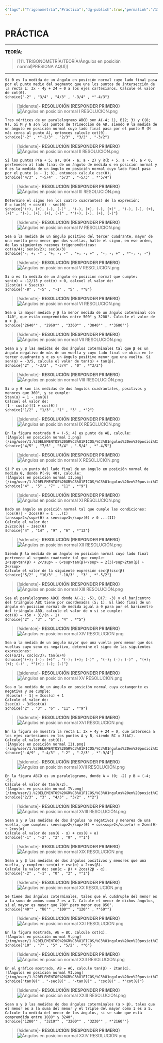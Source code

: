 ```yaml
---
{"tags":["Trigonometría","Práctica"],"dg-publish":true,"permalink":"/11-trigonometria/practica/angulos-en-posicion-normal/","dgPassFrontmatter":true}
---
```


# PRÁCTICA
---
**TEORÍA**:
>[[11. TRIGONOMETRÍA/TEORÍA/Ángulos en posición normal\|PRESIONA AQUÍ]]

---

```exercise
Si θ es la medida de un ángulo en posición normal cuyo lado final pasa por el punto medio del segmento que une los puntos de intersección de la recta L: 3x - 4y + 24 = 0 a los ejes cartesianos. Calcule el valor de cot(θ).
$choice{"-2" , "3/4" , "4/3" , "-3/4" , *"-4/3"}
```

>[!sidenote]- **RESOLUCIÓN (RESPONDER PRIMERO)** 
>![Ángulos en posición normal I RESOLUCIÓN.png](/img/user/1.%20ELEMENTOS%20GR%C3%81FICOS/%C3%81ngulos%20en%20posici%C3%B3n%20normal%20I%20RESOLUCI%C3%93N.png)

```exercise
Tres vértices de un paralelogramo ABCD son A(-4; 1), B(2; 3) y C(8; 9). Si M y N son los puntos de trisección de AD, siendo θ la medida de un ángulo en posición normal cuyo lado final pasa por el punto M (M más cerca al punto A), entonces calcule cot(θ).
$choice{"-2" , *"-2/3" , "2/3" , "3/2" , "-3/2"}
```

>[!sidenote]- **RESOLUCIÓN (RESPONDER PRIMERO)** 
>![Ángulos en posición normal II RESOLUCIÓN.png](/img/user/1.%20ELEMENTOS%20GR%C3%81FICOS/%C3%81ngulos%20en%20posici%C3%B3n%20normal%20II%20RESOLUCI%C3%93N.png)

```exercise
Si los puntos P(a + 5; a), Q(4 - a; a - 2) y R(b + 5; a - 4), a < 0, pertenecen al lado final de un ángulo de medida α en posición normal y θ es la medida de un ángulo en posición normal cuyo lado final pasa por el punto (a - 1; b), entonces calcule csc(θ).
$choice{"4/3" , "-5/4" , "5/3" , "-5/3" , *"5/4"}
```

>[!sidenote]- **RESOLUCIÓN (RESPONDER PRIMERO)** 
>![Ángulos en posición normal III RESOLUCIÓN.png](/img/user/1.%20ELEMENTOS%20GR%C3%81FICOS/%C3%81ngulos%20en%20posici%C3%B3n%20normal%20III%20RESOLUCI%C3%93N.png)

```exercise
Determine el signo (en los cuatro cuadrantes) de la expresión:
E = tan(θ) + cos(θ) - sec(θ)
$choice{"(+), (+), (-), (-)" , "(-), (+), (-), (+)" , "(-), (-), (+), (+)" , "(-), (+), (+), (-)" , *"(+), (-), (+), (-)"}
```

>[!sidenote]- **RESOLUCIÓN (RESPONDER PRIMERO)** 
>![Ángulos en posición normal IV RESOLUCIÓN.png](/img/user/1.%20ELEMENTOS%20GR%C3%81FICOS/%C3%81ngulos%20en%20posici%C3%B3n%20normal%20IV%20RESOLUCI%C3%93N.png)

```exercise
Sea α la medida de un ángulo positivo del tercer cuadrante, mayor de una vuelta pero menor que dos vueltas, halle el signo, en ese orden, de las siguientes razones trigonométricas:
cot(α/4); sen(α/2); sec(α/3)
$choice{"-; +; -" , "+; -; -" , "+; -; +" , "-; -; +" , *"-; -; -"}
```

>[!sidenote]- **RESOLUCIÓN (RESPONDER PRIMERO)** 
>![Ángulos en posición normal V RESOLUCIÓN.png](/img/user/1.%20ELEMENTOS%20GR%C3%81FICOS/%C3%81ngulos%20en%20posici%C3%B3n%20normal%20V%20RESOLUCI%C3%93N.png)

```exercise
Si α es la medida de un ángulo en posición normal que cumple:
sen(α) = -12/13 y cot(α) < 0, calcuel el valor de:
12cot(α) + 5sec(α)
$choice{"-8" , "-5" , "-1" , "5" , *"8"}
```

>[!sidenote]- **RESOLUCIÓN (RESPONDER PRIMERO)** 
>![Ángulos en posición normal VI RESOLUCIÓN.png](/img/user/1.%20ELEMENTOS%20GR%C3%81FICOS/%C3%81ngulos%20en%20posici%C3%B3n%20normal%20VI%20RESOLUCI%C3%93N.png)

```exercise
Sea α la mayor medida y β la menor medida de un ángulo coterminal con -140°, que están comprendidos entre 500° y 3200°. Calcule el valor de α + β.
$choice{"2640°" , "2960°" , "3360°" , "3840°" , *"3680°"}
```

>[!sidenote]- **RESOLUCIÓN (RESPONDER PRIMERO)** 
>![Ángulos en posición normal VII RESOLUCIÓN.png](/img/user/1.%20ELEMENTOS%20GR%C3%81FICOS/%C3%81ngulos%20en%20posici%C3%B3n%20normal%20VII%20RESOLUCI%C3%93N.png)

```exercise
Sean α y β las medidas de dos ángulos coterminales tal que β es un ángulo negativo de más de un vuelta y cuyo lado final se ubica en le tercer cuadrante y α es un ángulo positivo menor que una vuelta. Si sen(α) = -3/5, calcule el valor de tan(α) + tan(β).
$choice{"2" , "-3/2" , "-3/4" , "0" , *"3/2"}
```

>[!sidenote]- **RESOLUCIÓN (RESPONDER PRIMERO)** 
>![Ángulos en posición normal VIII RESOLUCIÓN.png](/img/user/1.%20ELEMENTOS%20GR%C3%81FICOS/%C3%81ngulos%20en%20posici%C3%B3n%20normal%20VIII%20RESOLUCI%C3%93N.png)

```exercise
Si α y θ son las medidas de dos ángulos cuadrantales, positivos y menores que 360°, y se cumple:
5tan(α) = 1 - sen(θ) 
Calcuel el valor de:
[1 - cos(α)][1 + cos(θ)]
$choice{"1/2" , "1/3" , "1" , "3" , *"2"}
```

>[!sidenote]- **RESOLUCIÓN (RESPONDER PRIMERO)** 
>![Ángulos en posición normal IX RESOLUCIÓN.png](/img/user/1.%20ELEMENTOS%20GR%C3%81FICOS/%C3%81ngulos%20en%20posici%C3%B3n%20normal%20IX%20RESOLUCI%C3%93N.png)

```exercise
En la figura mostrada M = (-5; 4) es punto de AB, calcule:
![Ángulos en posición normal I.png](/img/user/1.%20ELEMENTOS%20GR%C3%81FICOS/%C3%81ngulos%20en%20posici%C3%B3n%20normal%20I.png)
$choice{"4/5" , "7/5" , "5/4" , "-5/4" , *"-4/5"}
```

>[!sidenote]- **RESOLUCIÓN (RESPONDER PRIMERO)** 
>![Ángulos en posición normal X RESOLUCIÓN.png](/img/user/1.%20ELEMENTOS%20GR%C3%81FICOS/%C3%81ngulos%20en%20posici%C3%B3n%20normal%20X%20RESOLUCI%C3%93N.png)

```exercise
Si P es un punto del lado final de un ángulo en posición normal de medida θ, donde P(-9; 40), calcule:
![Ángulos en posición normal II.png](/img/user/1.%20ELEMENTOS%20GR%C3%81FICOS/%C3%81ngulos%20en%20posici%C3%B3n%20normal%20II.png)
$choice{"4" , "5" , "7" , "11" , *"9"}
```

>[!sidenote]- **RESOLUCIÓN (RESPONDER PRIMERO)** 
>![Ángulos en posición normal XI RESOLUCIÓN.png](/img/user/1.%20ELEMENTOS%20GR%C3%81FICOS/%C3%81ngulos%20en%20posici%C3%B3n%20normal%20XI%20RESOLUCI%C3%93N.png)

```exercise
Dado un ángulo en posición normal tal que cumple las condiciones:
|cos(θ)| - 2cos(θ) = 1 ...(I) 
tan<sup>2</sup>(θ) x sen<sup>3</sup>(θ) > 0 ...(II)
Calcule el valor de:
2√2csc(θ) - 3sec(θ)
$choice{"4" , "14" , "9" , "6" , *"12"}
```

>[!sidenote]- **RESOLUCIÓN (RESPONDER PRIMERO)** 
>![Ángulos en posición normal XII RESOLUCIÓN.png](/img/user/1.%20ELEMENTOS%20GR%C3%81FICOS/%C3%81ngulos%20en%20posici%C3%B3n%20normal%20XII%20RESOLUCI%C3%93N.png)

```exercise
Siendo β la medida de un ángulo en posición normal cuyo lado final pertenece al segundo cuadrante tal que cumple:
2<sup>tan(β) + 2</sup> - 6<sup>tan(β)</sup> = 2(3)<sup>2tan(β) + 2</sup>
Calcule el valor de la siguiente expresión sec(β)csc(β)
$choice{"5/2" , "10/3" , "-10/3" , "3" , *"-5/2"}
```

>[!sidenote]- **RESOLUCIÓN (RESPONDER PRIMERO)** 
>![Ángulos en posición normal XIII RESOLUCIÓN.png](/img/user/1.%20ELEMENTOS%20GR%C3%81FICOS/%C3%81ngulos%20en%20posici%C3%B3n%20normal%20XIII%20RESOLUCI%C3%93N.png)

```exercise
Sea el paralelogramo ABCD donde A(-1; -5), B(7; -3) y el baricentro del triángulo ABC tiene por coordenadas (5; 1). El lado final de un ángulo en posición normal de medida igual a θ para por el baricentro del triángulo ABD, calcule el valor de n si se cumple:
cot(θ) = (5n + 3)/(n - 1)
$choice{"2" , "3" , "6" , "4" , *"5"}
```

>[!sidentoe]- **RESOLUCIÓN (RESPONDER PRIMERO)** 
>![Ángulos en posición normal XIV RESOLUCIÓN.png](/img/user/1.%20ELEMENTOS%20GR%C3%81FICOS/%C3%81ngulos%20en%20posici%C3%B3n%20normal%20XIV%20RESOLUCI%C3%93N.png)

```exercise
Sea α la medida de un ángulo mayor que una vuelta pero menor que dos vueltas cuyo seno es negativo, determine el signo de las siguientes expresiones:
cos(α/2); csc(α/3); tan(α/4)
$choice{"(+); (-); (+)" , "(-); (+); (-)" , "(-); (-); (-)" , "(+); (+); (-)" , *"(+); (-); (-)"}
```

>[!sidenote]- **RESOLUCIÓN (RESPONDER PRIMERO)** 
>![Ángulos en posición normal XV RESOLUCIÓN.png](/img/user/1.%20ELEMENTOS%20GR%C3%81FICOS/%C3%81ngulos%20en%20posici%C3%B3n%20normal%20XV%20RESOLUCI%C3%93N.png)

```exercise
Sea α la medida de un ángulo en posición normal cuya cotangente es negativa y se cumple:
|6cos(α) - 1| = 3cos(α) + 1
Calcule el valor de:
2sec(α) - 3√5cot(α)
$choice{"2" , "3" , "6" , "11" , *"9"}
```

>[!sidenote]- **RESOLUCIÓN (RESPONDER PRIMERO)** 
>![Ángulos en posición normal XVI RESOLUCIÓN.png](/img/user/1.%20ELEMENTOS%20GR%C3%81FICOS/%C3%81ngulos%20en%20posici%C3%B3n%20normal%20XVI%20RESOLUCI%C3%93N.png)

```exercise
En la figura se muestra la recta L: 3x + 4y + 24 = 0, que interseca a los ejes cartesianos en los puntos A y B, siendo BC = 3(AC). 
Calcule el valor de cot(θ).
![Ángulos en posición normal III.png](/img/user/1.%20ELEMENTOS%20GR%C3%81FICOS/%C3%81ngulos%20en%20posici%C3%B3n%20normal%20III.png)
$choice{"-4/9" , "-4/3" , "-2" , "-2/3" , *"-9/4"}
```

>[!sidenote]- **RESOLUCIÓN (RESPONDER PRIMERO)** 
>![Ángulos en posición normal XVII RESOLUCIÓN.png](/img/user/1.%20ELEMENTOS%20GR%C3%81FICOS/%C3%81ngulos%20en%20posici%C3%B3n%20normal%20XVII%20RESOLUCI%C3%93N.png)

```exercise
En la figura ABCD es un paralelogramo, donde A = (0; -2) y B = (-4; -5).
Calcule el valor de tan(θ/2).
![Ángulos en posición normal IV.png](/img/user/1.%20ELEMENTOS%20GR%C3%81FICOS/%C3%81ngulos%20en%20posici%C3%B3n%20normal%20IV.png)
$choice{"2/3" , "3" , "4/3" , "3/2" , *"2"}
```

>[!sidenote]- **RESOLUCIÓN (RESPONDER PRIMERO)** 
>![Ángulos en posición normal XVIII RESOLUCIÓN.png](/img/user/1.%20ELEMENTOS%20GR%C3%81FICOS/%C3%81ngulos%20en%20posici%C3%B3n%20normal%20XVIII%20RESOLUCI%C3%93N.png)

```exercise
Sean α y θ las medidas de dos ángulos no negativos y menores de una vuelta, que cumplen: sen<sup>2</sup>(θ) + cos<sup>2</sup>(α) = 2sen(θ) + 2cos(α)
Calcule el valor de sen(θ - α) + cos(θ + α)
$choice{"-1" , "-2" , "2" , "0" , *"1"}
```

>[!sidenote]- **RESOLUCIÓN (RESPONDER PRIMERO)** 
![Ángulos en posición normal XIX RESOLUCIÓN.png](/img/user/1.%20ELEMENTOS%20GR%C3%81FICOS/%C3%81ngulos%20en%20posici%C3%B3n%20normal%20XIX%20RESOLUCI%C3%93N.png)

```exercise
Sean α y β las medidas de dos ángulos positivos y menores que una vuelta, y cumplen: sen(α) + csc(α) = 2cos(β).
Calcule le valor de: sen(α - β) + 2cos(2β - α).
$choice{"-2" , "-1" , "0" , "2" , *"1"}
```

>[!sidenote]- **RESOLUCIÓN (RESPONDER PRIMERO)** 
>![Ángulos en posición normal XX RESOLUCIÓN.png](/img/user/1.%20ELEMENTOS%20GR%C3%81FICOS/%C3%81ngulos%20en%20posici%C3%B3n%20normal%20XX%20RESOLUCI%C3%93N.png)

```exercise
Se tiene dos ángulos coterminales, tales que el cuádruple del menor es a la suma de ambos como 2 es a 7. Calcule el menor de dichos ángulos, si el mayor es mayor que 700° pero menor que 850°.
$choice{"40°" , "80°" , "100°" , "120°" , *"60°"}
```

>[!sidenote]- **RESOLUCIÓN (RESPONDER PRIMERO)** 
>![Ángulos en posición normal XXI RESOLUCIÓN.png](/img/user/1.%20ELEMENTOS%20GR%C3%81FICOS/%C3%81ngulos%20en%20posici%C3%B3n%20normal%20XXI%20RESOLUCI%C3%93N.png)

```exercise
En la figura mostrada, AB = BC, calcule cot(α).
![Ángulos en posición normal V.png](/img/user/1.%20ELEMENTOS%20GR%C3%81FICOS/%C3%81ngulos%20en%20posici%C3%B3n%20normal%20V.png)
$choice{"10" , "7" , "5" , "5/2" , *"6"}
```

>[!sidenote]- **RESOLUCIÓN (RESPONDER PRIMERO)** 
>![Ángulos en posición normal XXII RESOLUCIÓN.png](/img/user/1.%20ELEMENTOS%20GR%C3%81FICOS/%C3%81ngulos%20en%20posici%C3%B3n%20normal%20XXII%20RESOLUCI%C3%93N.png)

```exercise
En el gráfico mostrado, AB = AC, calcule tan(β) - 2tan(α).
![Ángulos en posición normal VI.png](/img/user/1.%20ELEMENTOS%20GR%C3%81FICOS/%C3%81ngulos%20en%20posici%C3%B3n%20normal%20VI.png)
$choice{"tan(θ)" , "-sec(θ)" , "-tan(θ)" , "csc(θ)" , *"cot(θ)"}
```

>[!sidenote]- **RESOLUCIÓN (RESPONDER PRIMERO)** 
>![Ángulos en posición normal XXIII RESOLUCIÓN.png](/img/user/1.%20ELEMENTOS%20GR%C3%81FICOS/%C3%81ngulos%20en%20posici%C3%B3n%20normal%20XXIII%20RESOLUCI%C3%93N.png)

```exercise 
Sean α y β las medidas de dos ángulos coterminales (α > β), tales que el menor es a la suma del menor y el triple del mayor como 1 es a 5. Calcule la medida del menor de los ángulos, si se sabe que está comprendida entre 1080° y 3240°.
$choice{"1280°" , "3210°" , "3200°" , "3230°" , *"2160°"}
```

>[!sidenote]- **RESOLUCIÓN (RESPONDER PRIMERO)** 
>![Ángulos en posición normal XXIV RESOLUCIÓN.png](/img/user/1.%20ELEMENTOS%20GR%C3%81FICOS/%C3%81ngulos%20en%20posici%C3%B3n%20normal%20XXIV%20RESOLUCI%C3%93N.png)

